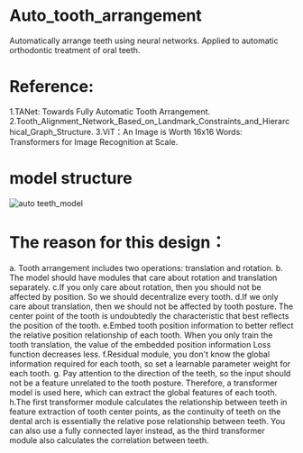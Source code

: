 # Auto_tooth_arrangement
Automatically arrange teeth using neural networks. Applied to automatic orthodontic treatment of oral teeth.
# Reference:
1.TANet: Towards Fully Automatic Tooth Arrangement.
2.Tooth_Alignment_Network_Based_on_Landmark_Constraints_and_Hierarchical_Graph_Structure.
3.ViT：An Image is Worth 16x16 Words: Transformers for Image Recognition at Scale.
# model structure
![auto teeth_model](https://github.com/huang229/auto_tooth_arrangement/assets/29627190/c57cab48-185c-4edf-a75c-a4f674e07504)
# The reason for this design：
   a. Tooth arrangement includes two operations: translation and rotation.
   b. The model should have modules that care about rotation and translation separately.
   c.If you only care about rotation, then you should not be affected by position. So we should decentralize every tooth.
   d.If we only care about translation, then we should not be affected by tooth posture. The center point of the tooth is undoubtedly the characteristic that best reflects the position of the tooth.
   e.Embed tooth position information to better reflect the relative position relationship of each tooth. When you only train the tooth translation, the value of the embedded position information Loss function decreases less.
   f.Residual module, you don't know the global information required for each tooth, so set a learnable parameter weight for each tooth.
   g. Pay attention to the direction of the teeth, so the input should not be a feature unrelated to the tooth posture. Therefore, a transformer model is used here, which can extract the global features of each tooth.
   h.The first transformer module calculates the relationship between teeth in feature extraction of tooth center points, as the continuity of teeth on the dental arch is essentially the relative pose relationship between teeth. You can also use a fully connected layer instead, as the third transformer module also calculates the correlation between teeth.

